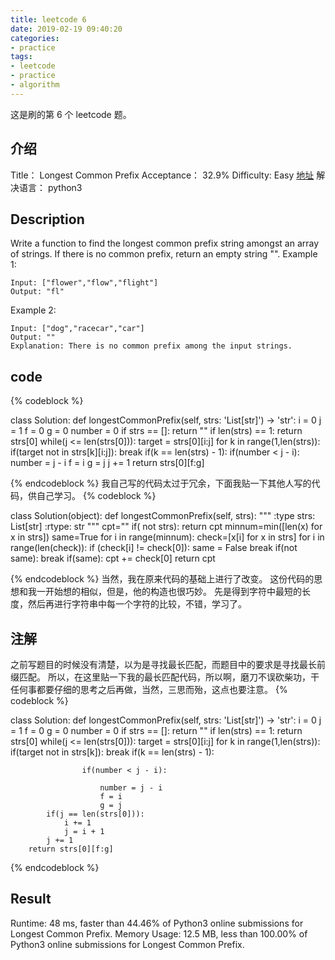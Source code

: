 ```yaml
---
title: leetcode 6
date: 2019-02-19 09:40:20
categories:
- practice
tags:
- leetcode
- practice
- algorithm
---
```

这是刷的第 6 个 leetcode 题。
<!-- more -->
## 介绍
Title：
Longest Common Prefix
Acceptance：
32.9%
Difficulty:
Easy
[地址](https://leetcode.com/problems/longest-common-prefix/)
解决语言：
python3

## Description
Write a function to find the longest common prefix string amongst an array of strings.
If there is no common prefix, return an empty string "".
Example 1:

	Input: ["flower","flow","flight"]
	Output: "fl"

Example 2:

	Input: ["dog","racecar","car"]
	Output: ""
	Explanation: There is no common prefix among the input strings.

## code
{% codeblock %}

class Solution:
    def longestCommonPrefix(self, strs: 'List[str]') -> 'str':
        i = 0
        j = 1
        f = 0
        g = 0
        number = 0
        if strs == []:
            return ""
        if len(strs) == 1:
            return strs[0]
        while(j <= len(strs[0])):
            target = strs[0][i:j]
            for k in range(1,len(strs)):
                if(target not in strs[k][i:j]):
                    break
                if(k == len(strs) - 1):
                    if(number < j - i):
                        number = j - i
                        f = i
                        g = j
            j += 1
        return strs[0][f:g]
			
{% endcodeblock %}
我自己写的代码太过于冗余，下面我贴一下其他人写的代码，供自己学习。
{% codeblock %}

class Solution(object):
    def longestCommonPrefix(self, strs):
        """
        :type strs: List[str]
        :rtype: str
        """
        cpt=""
        if( not strs):
            return cpt
        minnum=min([len(x) for x in strs])
        same=True
        for i in range(minnum):
            check=[x[i] for x in strs]
            for i in range(len(check)):
                if (check[i] != check[0]):
                    same = False
                    break
            if(not same):
                break
            if(same):
                cpt += check[0]
        return cpt
		
{% endcodeblock %}
当然，我在原来代码的基础上进行了改变。
这份代码的思想和我一开始想的相似，但是，他的构造也很巧妙。
先是得到字符中最短的长度，然后再进行字符串中每一个字符的比较，不错，学习了。
## 注解
之前写题目的时候没有清楚，以为是寻找最长匹配，而题目中的要求是寻找最长前缀匹配。
所以，在这里贴一下我的最长匹配代码，所以啊，磨刀不误砍柴功，干任何事都要仔细的思考之后再做，当然，三思而殆，这点也要注意。
{% codeblock %}

class Solution:
    def longestCommonPrefix(self, strs: 'List[str]') -> 'str':
        i = 0
        j = 1
        f = 0
        g = 0
        number = 0
        if strs == []:
            return ""
        if len(strs) == 1:
            return strs[0]
        while(j <= len(strs[0])):
            target = strs[0][i:j]
            for k in range(1,len(strs)):
                if(target not in strs[k]):
                    break
                if(k == len(strs) - 1):

                    if(number < j - i):

                        number = j - i
                        f = i
                        g = j
            if(j == len(strs[0])):
                i += 1
                j = i + 1
            j += 1
        return strs[0][f:g]
			
{% endcodeblock %}
## Result
Runtime: 48 ms, faster than 44.46% of Python3 online submissions for Longest Common Prefix.
Memory Usage: 12.5 MB, less than 100.00% of Python3 online submissions for Longest Common Prefix.